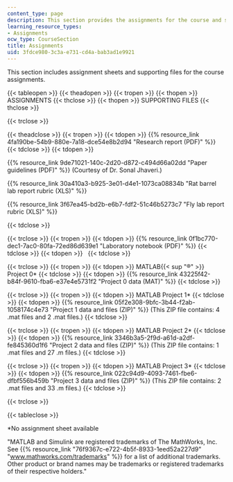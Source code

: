 ```yaml
---
content_type: page
description: This section provides the assignments for the course and supporting files.
learning_resource_types:
- Assignments
ocw_type: CourseSection
title: Assignments
uid: 3fdce980-3c3a-e731-cd4a-bab3ad1e9921
---
```


This section includes assignment sheets and supporting files for the course assignments.

{{< tableopen >}}
{{< theadopen >}}
{{< tropen >}}
{{< thopen >}}
ASSIGNMENTS
{{< thclose >}}
{{< thopen >}}
SUPPORTING FILES
{{< thclose >}}

{{< trclose >}}

{{< theadclose >}}
{{< tropen >}}
{{< tdopen >}}
{{% resource_link 4fa190be-54b9-880e-7a18-dce54e8b2d94 "Research report (PDF)" %}}
{{< tdclose >}}
{{< tdopen >}}


{{% resource_link 9de71021-140c-2d20-d872-c494d66a02dd "Paper guidelines (PDF)" %}} (Courtesy of Dr. Sonal Jhaveri.)

{{% resource_link 30a410a3-b925-3e01-d4e1-1073ca08834b "Rat barrel lab report rubric (XLS)" %}}

{{% resource_link 3f67ea45-bd2b-e6b7-fdf2-51c46b5273c7 "Fly lab report rubric (XLS)" %}}


{{< tdclose >}}

{{< trclose >}}
{{< tropen >}}
{{< tdopen >}}
{{% resource_link 0f1bc770-dec1-7ac0-80fa-72ed86d639e1 "Laboratory notebook (PDF)" %}}
{{< tdclose >}}
{{< tdopen >}}
 
{{< tdclose >}}

{{< trclose >}}
{{< tropen >}}
{{< tdopen >}}
MATLAB{{< sup "®" >}} Project 0\*
{{< tdclose >}}
{{< tdopen >}}
{{% resource_link 43225f42-b84f-9610-fba6-e37e4e5731f2 "Project 0 data (MAT)" %}}
{{< tdclose >}}

{{< trclose >}}
{{< tropen >}}
{{< tdopen >}}
MATLAB Project 1\*
{{< tdclose >}}
{{< tdopen >}}
{{% resource_link 05f2e308-9bfc-3b44-f2ab-1058174c4e73 "Project 1 data and files (ZIP)" %}} (This ZIP file contains: 4 .mat files and 2 .mat files.)
{{< tdclose >}}

{{< trclose >}}
{{< tropen >}}
{{< tdopen >}}
MATLAB Project 2\*
{{< tdclose >}}
{{< tdopen >}}
{{% resource_link 3346b3a5-2f9d-a61d-a2df-fe845360d1f6 "Project 2 data and files (ZIP)" %}} (This ZIP file contains: 1 .mat files and 27 .m files.)
{{< tdclose >}}

{{< trclose >}}
{{< tropen >}}
{{< tdopen >}}
MATLAB Project 3\*
{{< tdclose >}}
{{< tdopen >}}
{{% resource_link 022c94d9-4093-7461-fbe6-dfbf556b459b "Project 3 data and files (ZIP)" %}} (This ZIP file contains: 2 .mat files and 33 .m files.)
{{< tdclose >}}

{{< trclose >}}

{{< tableclose >}}

\*No assignment sheet available

"MATLAB and Simulink are registered trademarks of The MathWorks, Inc. See {{% resource_link "76f9367c-e722-4b5f-8933-1eed52a227d9" "www.mathworks.com/trademarks" %}} for a list of additional trademarks. Other product or brand names may be trademarks or registered trademarks of their respective holders."